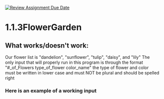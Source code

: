 [![Review Assignment Due Date](https://classroom.github.com/assets/deadline-readme-button-22041afd0340ce965d47ae6ef1cefeee28c7c493a6346c4f15d667ab976d596c.svg)](https://classroom.github.com/a/CH30njZ-)
# 1.1.3FlowerGarden
## What works/doesn't work:
Our flower list is "dandelion", "sunflower", "tulip", "daisy", and "lily"
The only input that will properly run in this program is through the format "#_of_Flowers type_of_flower color_name"
the type of flower and color must be written in lower case and must NOT be plural and should be spelled right

### Here is an example of a working input
